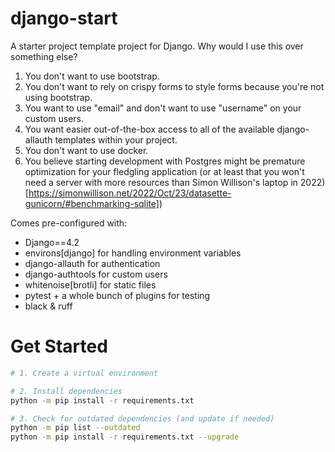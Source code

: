 # django-start
A starter project template project for Django. Why would I use this over something else?
1. You don't want to use bootstrap.
2. You don't want to rely on crispy forms to style forms because you're not using bootstrap.
3. You want to use "email" and don't want to use "username" on your custom users.
4. You want easier out-of-the-box access to all of the available django-allauth templates within your project.
5. You don't want to use docker.
6. You believe starting development with Postgres might be premature optimization for your fledgling application (or at least that you won't need a server with more resources than Simon Willison's laptop in 2022)[https://simonwillison.net/2022/Oct/23/datasette-gunicorn/#benchmarking-sqlite])

Comes pre-configured with:
- Django==4.2
- environs[django] for handling environment variables
- django-allauth for authentication
- django-authtools for custom users
- whitenoise[brotli] for static files
- pytest + a whole bunch of plugins for testing
- black & ruff



# Get Started

```bash
# 1. Create a virtual environment

# 2. Install dependencies
python -m pip install -r requirements.txt

# 3. Check for outdated dependencies (and update if needed)
python -m pip list --outdated
python -m pip install -r requirements.txt --upgrade
```